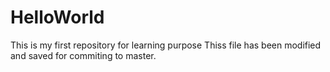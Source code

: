 # HelloWorld
This is my first repository for learning purpose
Thiss file has been modified and saved for commiting to master.
